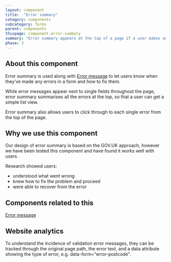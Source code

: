 ```yaml
---
layout: component
title:  "Error summary"
category: components
subcategory: forms
parent: components
thispage: component.error-summary
summary: "Error summary appears at the top of a page if a user makes an error in a form, and summarise any errors they have made"
phase: 3
---
```


## About this component

Error summary is used along with [Error message](/components/error-message/) to let users know when they’ve made any errors in a form and how to fix them.

While error messages appear next to single fields throughout the page, error summary summarises all the errors at the top, so that a user can get a simple list view.

Error summary also allows users to click through to each single error from the top of the page.

## Why we use this component

Our design of error summary is based on the GOV.UK approach, however we have been tested this component and have found it works well with users. 

Research showed users:

* understood what went wrong
* knew how to fix the problem and proceed
* were able to recover from the error

## Components related to this

[Error message](/components/error-message/)

## Website analytics 
To understand the incidence of validation error messages, they can be tracked through the original page path, the error text, and a data attribute showing the type of error, e.g. data-form="error-postcode".
